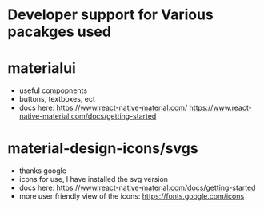 # Developer support for Various pacakges used

# materialui
- useful compopnents 
- buttons, textboxes, ect
- docs here: 
https://www.react-native-material.com/
https://www.react-native-material.com/docs/getting-started

# material-design-icons/svgs
- thanks google
- icons for use, I have installed the svg version
- docs here: 
https://www.react-native-material.com/docs/getting-started
- more user friendly view of the icons:
https://fonts.google.com/icons
